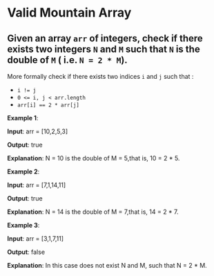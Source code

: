 # Valid Mountain Array

## Given an array ```arr``` of integers, check if there exists two integers ```N``` and ```M``` such that ```N``` is the double of ```M``` ( i.e. ```N = 2 * M```).

More formally check if there exists two indices ```i``` and ```j``` such that :

- ```i != j```
- ```0 <= i, j < arr.length```
- ```arr[i] == 2 * arr[j]```

**Example 1**:

**Input**: arr = [10,2,5,3]

**Output**: true

**Explanation**: N = 10 is the double of M = 5,that is, 10 = 2 * 5.

**Example 2**:

**Input**: arr = [7,1,14,11]

**Output**: true

**Explanation**: N = 14 is the double of M = 7,that is, 14 = 2 * 7.

**Example 3**:

**Input**: arr = [3,1,7,11]

**Output**: false

**Explanation**: In this case does not exist N and M, such that N = 2 * M.
